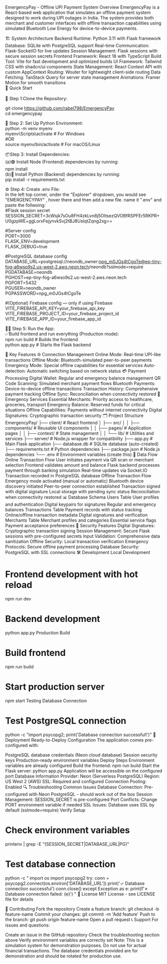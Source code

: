 EmergencyPay - Offline UPI Payment System
Overview
EmergencyPay is a React-based web application that simulates an offline payment system designed to work during UPI outages in India. The system provides both merchant and customer interfaces with offline transaction capabilities using simulated Bluetooth Low Energy for device-to-device payments.

🏗️ System Architecture
Backend
Runtime: Python 3.11 with Flask framework
Database: SQLite with PostgreSQL support
Real-time Communication: Flask-SocketIO for live updates
Session Management: Flask sessions with secure session secrets
Frontend
Framework: React 18 with TypeScript
Build Tool: Vite for fast development and optimized builds
UI Framework: Tailwind CSS with shadcn/ui components
State Management: React Context API with custom AppContext
Routing: Wouter for lightweight client-side routing
Data Fetching: TanStack Query for server state management
Animations: Framer Motion for smooth transitions
<br>
🚀 Quick Start
<br>
<br>
🧱 Step 1:Clone the Repository:

git clone https://github.com/rabel798/EmergencyPay
<br>
cd emergencypay

🐍 Step 2: Set Up Python Environment:<br>
python -m venv myenv<br>
myenv\Scripts\activate         # For Windows<br>
#OR<br>
source myenv/bin/activate      # For macOS/Linux

📦Step 3: Install Dependencies:<br>
(a)🟢 Install Node (Frontend) dependencies by running:<br>
npm install<br>
(b)🐍 Install Python (Backend) dependencies by running:<br>
pip install -r requirements.txt<br>

⚙ Step 4: Create .env File:<br>
In the left top corner, under the "Explorer" dropdown, you would see "EMERGENCYPAY" , hover there and then add a new file.
name it ".env" and paste the follwoing: <br>
#Flask session secret<br>
SESSION_SECRET=3cWsjk7sOu8FH4zkLvn8j5OltsezQVOBfRSPFEr5RKPR+U0gzpWE+ggLorxFejynvkSvj2tBJ8UsIqtZqng2xg==<br>

#Server config<br>
PORT=3000<br>
FLASK_ENV=development<br>
FLASK_DEBUG=true<br>

#PostgreSQL database config<br>
DATABASE_URL=postgresql://neondb_owner:npg_m0JGs4tCgoTe@ep-tiny-fog-a6wso9s2.us-west-2.aws.neon.tech/neondb?sslmode=require<br>
PGDATABASE=neondb<br>
PGHOST=ep-tiny-fog-a6wso9s2.us-west-2.aws.neon.tech<br>
PGPORT=5432<br>
PGUSER=neondb_owner<br>
PGPASSWORD=npg_m0JGs4tCgoTe<br>

#(Optional) Firebase config — only if using Firebase<br>
VITE_FIREBASE_API_KEY=your_firebase_api_key<br>
VITE_FIREBASE_PROJECT_ID=your_firebase_project_id<br>
VITE_FIREBASE_APP_ID=your_firebase_app_id<br>

🏃‍♂ Step 5: Run the App:<br>
✅Build frontend and run everything (Production mode):<br>
npm run build      # Builds the frontend<br>
python app.py      # Starts the Flask backend<br>

📱 Key Features
🌐 Connection Management
Online Mode: Real-time UPI-like transactions
Offline Mode: Bluetooth-simulated peer-to-peer payments
Emergency Mode: Special offline capabilities for essential services
Auto-detection: Automatic switching based on network status
💳 Payment Processing
Digital Wallet: Regular and emergency balance management
QR Code Scanning: Simulated merchant payment flows
Bluetooth Payments: Device-to-device offline transactions
Transaction History: Comprehensive payment tracking
Offline Sync: Reconciliation when connectivity restored
🏥 Emergency Services
Essential Merchants: Priority access to healthcare, groceries, transport
Emergency Balance: Reserved funds for critical situations
Offline Capabilities: Payments without internet connectivity
Digital Signatures: Cryptographic transaction security
🗂️ Project Structure
EmergencyPay/
├── client/                 # React frontend
│   ├── src/
│   │   ├── components/     # Reusable UI components
│   │   ├── pages/          # Application pages
│   │   ├── context/        # State management
│   │   └── lib/            # Utilities and services
├── server/                 # Node.js wrapper for compatibility
├── app.py                  # Main Flask application
├── database.db            # SQLite database (auto-created)
├── requirements.txt        # Python dependencies
├── package.json           # Node.js dependencies
└── .env                   # Environment variables (create this)
🔄 Data Flow
Online Transaction Flow
User initiates payment via QR scan or merchant selection
Frontend validates amount and balance
Flask backend processes payment through banking simulation
Real-time updates via Socket.IO
Transaction recorded in PostgreSQL database
Offline Transaction Flow
Emergency mode activated (manual or automatic)
Bluetooth device discovery initiated
Peer-to-peer connection established
Transaction signed with digital signature
Local storage with pending sync status
Reconciliation when connectivity restored
📊 Database Schema
Users Table
User profiles and authentication
Digital keypairs for signatures
Regular and emergency balances
Transactions Table
Payment records with status tracking
Online/offline transaction metadata
Digital signatures and verification
Merchants Table
Merchant profiles and categories
Essential service flags
Payment acceptance preferences
🔐 Security Features
Digital Signatures: Cryptographic transaction signing
Session Management: Secure Flask sessions with pre-configured secrets
Input Validation: Comprehensive data sanitization
Offline Security: Local transaction verification
Emergency Protocols: Secure offline payment processing
Database Security: PostgreSQL with SSL connections
🛠️ Development
Local Development
# Frontend development with hot reload
npm run dev
# Backend development
python app.py
Production Build
# Build frontend
npm run build
# Start production server
npm start
Testing Database Connection
# Test PostgreSQL connection
python -c "import psycopg2; print('Database connection successful!')"
🚀 Deployment
Ready-to-Deploy Configuration
The application comes pre-configured with:

PostgreSQL database credentials (Neon cloud database)
Session security keys
Production-ready environment variables
Deploy Steps
Environment variables are already configured
Build the frontend: npm run build
Start the Flask server: python app.py
Application will be accessible on the configured port
Database Information
Provider: Neon (Serverless PostgreSQL)
Region: US West 2 (AWS)
SSL: Required and configured
Connection Pooling: Enabled
🔍 Troubleshooting
Common Issues
Database Connection: Pre-configured with Neon PostgreSQL - should work out of the box
Session Management: SESSION_SECRET is pre-configured
Port Conflicts: Change PORT environment variable if needed
SSL Issues: Database uses SSL by default (sslmode=require)
Verify Setup
# Check environment variables
printenv | grep -E "(SESSION_SECRET|DATABASE_URL|PG)"
# Test database connection
python -c "
import os
import psycopg2
try:
    conn = psycopg2.connect(os.environ['DATABASE_URL'])
    print('✓ Database connection successful')
    conn.close()
except Exception as e:
    print(f'✗ Database connection failed: {e}')
"
📄 License
MIT License - see LICENSE file for details

🤝 Contributing
Fork the repository
Create a feature branch: git checkout -b feature-name
Commit your changes: git commit -m 'Add feature'
Push to the branch: git push origin feature-name
Open a pull request
📞 Support
For issues and questions:

Create an issue in the GitHub repository
Check the troubleshooting section above
Verify environment variables are correctly set
Note: This is a simulation system for demonstration purposes. Do not use for actual financial transactions. The database credentials provided are for demonstration and should be rotated for production use.
